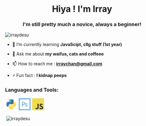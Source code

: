  <h1 align="center">Hiya ! I'm Irray</h1>
<h3 align="center">I'm still pretty much a novice, always a beginner!</h3>

<p align="left"> <img src="https://komarev.com/ghpvc/?username=irraydesu&label=Profile%20views&color=0e75b6&style=flat" alt="irraydesu" /> </p>

- 🌱 I’m currently learning **JavaScipt, cllg stuff (1st year)**

- 💬 Ask me about **my waifus, cats and coffeee**

- 📫 How to reach me : **irraychan@gmail.com**

- ⚡ Fun fact : **I kidnap peeps**


<h3 align="left">Languages and Tools:</h3>
<p align="left">
<img src="https://raw.githubusercontent.com/devicons/devicon/master/icons/python/python-original.svg" alt="python" width="40" height="40"/> </a><img src="https://raw.githubusercontent.com/devicons/devicon/master/icons/photoshop/photoshop-line.svg" alt="photoshop" width="40" height="40"/> </a><img src="https://raw.githubusercontent.com/devicons/devicon/master/icons/javascript/javascript-original.svg" alt="javascript" width="40" height="40"/> </a> </p>

<p>&nbsp;<img align="center" src="https://github-readme-stats.vercel.app/api?username=irraydesu&show_icons=true&locale=en" alt="irraydesu" /></p>

<!--
**Irraydesu/Irraydesu** is a ✨ _special_ ✨ repository because its `README.md` (this file) appears on your GitHub profile.

